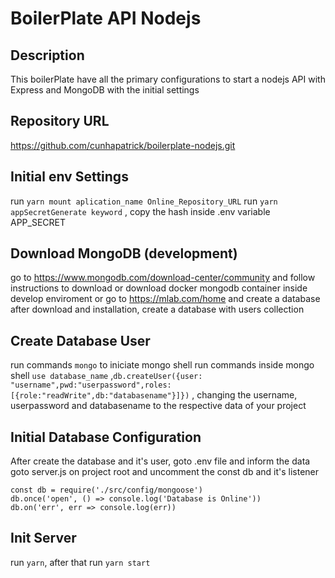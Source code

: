 # BoilerPlate API Nodejs

## Description

This boilerPlate have all the primary configurations to start a nodejs API with Express and MongoDB with the initial settings

## Repository URL

https://github.com/cunhapatrick/boilerplate-nodejs.git

## Initial env Settings

run `yarn mount aplication_name Online_Repository_URL`
run `yarn appSecretGenerate keyword` , copy the hash inside .env variable APP_SECRET

## Download MongoDB (development)

go to https://www.mongodb.com/download-center/community and follow instructions to download
or download docker mongodb container inside develop enviroment
or go to https://mlab.com/home and create a database
after download and installation, create a database with users collection

## Create Database User

run commands `mongo` to iniciate mongo shell
run commands inside mongo shell `use database_name` ,`db.createUser({user: "username",pwd:"userpassword",roles:[{role:"readWrite",db:"databasename"}]})` , changing the username, userpassword and databasename to the respective data of your project

## Initial Database Configuration

After create the database and it's user, goto .env file and inform the data
goto server.js on project root and uncomment the const db and it's listener

```
const db = require('./src/config/mongoose')
db.once('open', () => console.log('Database is Online'))
db.on('err', err => console.log(err))
```

## Init Server

run `yarn`, after that run `yarn start`
